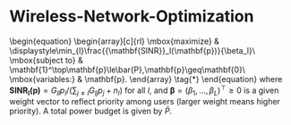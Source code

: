 # Wireless-Network-Optimization

\begin{equation} \begin{array}[c]{rl} \mbox{maximize} & \displaystyle\min_{l}\frac{{\mathbf{SINR}}_l(\mathbf{p})}{\beta_l}\\ \mbox{subject to} & \mathbf{1}^\top\mathbf{p}\le\bar{P},\mathbf{p}\geq\mathbf{0}\\ \mbox{variables:} & \mathbf{p}. \end{array} \tag{*} \end{equation}
where $\mathbf{SINR_l(\mathbf{p})}=G_{ll}p_l/(\sum_{j\ne l} G_{lj}p_j+n_l)$ for all $l$, and $\boldsymbol{\beta}=(\beta_{1},\dots,\beta_{L})^\top \ge 0$ is a given weight vector to reflect priority among users (larger weight means higher priority). A total power budget is given by $\bar{P}$.
